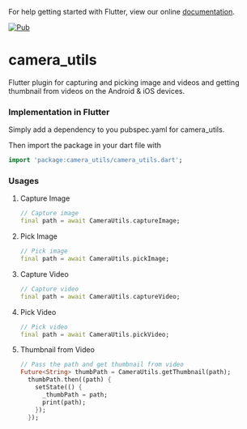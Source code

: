 For help getting started with Flutter, view our online
[documentation](https://flutter.io/).


[![Pub](https://img.shields.io/badge/Pub-0.1.5-orange.svg?style=flat-square)](https://pub.dartlang.org/packages/camera_utils)



# camera_utils

Flutter plugin for capturing and picking image and videos and getting thumbnail from videos on the Android & iOS devices.

### Implementation in Flutter

Simply add a dependency to you pubspec.yaml for camera_utils.

Then import the package in your dart file with

```dart
import 'package:camera_utils/camera_utils.dart';
```

### Usages

1. Capture Image

    ```dart
    // Capture image
    final path = await CameraUtils.captureImage;
    ```
2. Pick Image

     ```dart
     // Pick image
    final path = await CameraUtils.pickImage;
    ```
3. Capture Video

    ```dart
    // Capture video
    final path = await CameraUtils.captureVideo;
    ```
4. Pick Video

    ```dart
    // Pick video
    final path = await CameraUtils.pickVideo;
    ```
5. Thumbnail from Video

    ```dart
    // Pass the path and get thumbnail from video
    Future<String> thumbPath = CameraUtils.getThumbnail(path);
      thumbPath.then((path) {
        setState(() {
          _thumbPath = path;
          print(path);
        });
      });
    ```